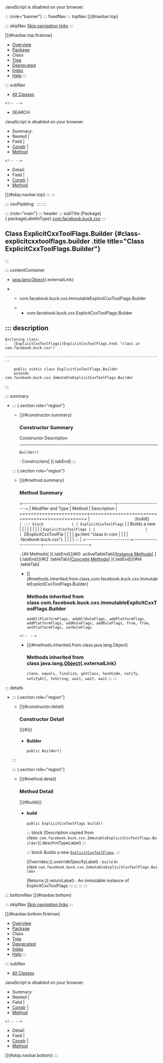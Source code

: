 <div>

JavaScript is disabled on your browser.

</div>

::: {role="banner"}
::: fixedNav
::: topNav
[]{#navbar.top}

::: skipNav
[Skip navigation links](#skip.navbar.top "Skip navigation links")
:::

[]{#navbar.top.firstrow}

-   [Overview](../../../../index.html)
-   [Package](package-summary.html)
-   Class
-   [Tree](package-tree.html)
-   [Deprecated](../../../../deprecated-list.html)
-   [Index](../../../../index-all.html)
-   [Help](../../../../help-doc.html)
:::

::: subNav
-   [All Classes](../../../../allclasses.html)

```{=html}
<!-- -->
```
-   SEARCH:

<div>

<div>

JavaScript is disabled on your browser.

</div>

</div>

<div>

-   Summary: 
-   Nested \| 
-   Field \| 
-   [Constr](#constructor.summary) \| 
-   [Method](#method.summary)

```{=html}
<!-- -->
```
-   Detail: 
-   Field \| 
-   [Constr](#constructor.detail) \| 
-   [Method](#method.detail)

</div>

[]{#skip.navbar.top}
:::
:::

::: navPadding
 
:::
:::

::: {role="main"}
::: header
::: subTitle
[Package]{.packageLabelInType} [com.facebook.buck.cxx](package-summary.html)
:::

## Class ExplicitCxxToolFlags.Builder {#class-explicitcxxtoolflags.builder .title title="Class ExplicitCxxToolFlags.Builder"}
:::

::: contentContainer
-   [java.lang.Object](http://docs.oracle.com/javase/7/docs/api/java/lang/Object.html?is-external=true "class or interface in java.lang"){.externalLink}

-   -   com.facebook.buck.cxx.ImmutableExplicitCxxToolFlags.Builder

    -   -   com.facebook.buck.cxx.ExplicitCxxToolFlags.Builder

::: description
-   

    Enclosing class:
    :   [ExplicitCxxToolFlags](ExplicitCxxToolFlags.html "class in com.facebook.buck.cxx")

    ------------------------------------------------------------------------

        public static class ExplicitCxxToolFlags.Builder
        extends com.facebook.buck.cxx.ImmutableExplicitCxxToolFlags.Builder
:::

::: summary
-   ::: {.section role="region"}
    -   []{#constructor.summary}

        ### Constructor Summary

          Constructor   Description
          ------------- -------------
          `Builder()`    

          : Constructors[ ]{.tabEnd}
    :::

    ::: {.section role="region"}
    -   []{#method.summary}

        ### Method Summary

        +-----------------------+-----------------------+-----------------------+
        | Modifier and Type     | Method                | Description           |
        +=======================+=======================+=======================+
        | `                     | `build()`             | ::: block             |
        | ExplicitCxxToolFlags` |                       | Builds a new          |
        |                       |                       | [                     |
        |                       |                       | `ExplicitCxxToolFlags |
        |                       |                       | `](ExplicitCxxToolFla |
        |                       |                       | gs.html "class in com |
        |                       |                       | .facebook.buck.cxx"). |
        |                       |                       | :::                   |
        +-----------------------+-----------------------+-----------------------+

        : [All Methods[ ]{.tabEnd}]{#t0 .activeTableTab}[[Instance
        Methods](javascript:show(2);)[ ]{.tabEnd}]{#t2
        .tableTab}[[Concrete
        Methods](javascript:show(8);)[ ]{.tabEnd}]{#t4 .tableTab}

        -   []{#methods.inherited.from.class.com.facebook.buck.cxx.ImmutableExplicitCxxToolFlags.Builder}

            ### Methods inherited from class com.facebook.buck.cxx.ImmutableExplicitCxxToolFlags.Builder

            `addAllPlatformFlags, addAllRuleFlags, addPlatformFlags, addPlatformFlags, addRuleFlags, addRuleFlags, from, from, setPlatformFlags, setRuleFlags`

        ```{=html}
        <!-- -->
        ```
        -   []{#methods.inherited.from.class.java.lang.Object}

            ### Methods inherited from class java.lang.[Object](http://docs.oracle.com/javase/7/docs/api/java/lang/Object.html?is-external=true "class or interface in java.lang"){.externalLink}

            `clone, equals, finalize, getClass, hashCode, notify, notifyAll, toString, wait, wait, wait`
    :::
:::

::: details
-   ::: {.section role="region"}
    -   []{#constructor.detail}

        ### Constructor Detail

        []{#<init>()}

        -   #### Builder

                public Builder()
    :::

    ::: {.section role="region"}
    -   []{#method.detail}

        ### Method Detail

        []{#build()}

        -   #### build

            ``` methodSignature
            public ExplicitCxxToolFlags build()
            ```

            ::: block
            [Description copied from
            class: `com.facebook.buck.cxx.ImmutableExplicitCxxToolFlags.Builder`]{.descfrmTypeLabel}
            :::

            ::: block
            Builds a new
            [`ExplicitCxxToolFlags`](ExplicitCxxToolFlags.html "class in com.facebook.buck.cxx").
            :::

            [Overrides:]{.overrideSpecifyLabel}
            :   `build` in
                class `com.facebook.buck.cxx.ImmutableExplicitCxxToolFlags.Builder`

            [Returns:]{.returnLabel}
            :   An immutable instance of ExplicitCxxToolFlags
    :::
:::
:::
:::

::: bottomNav
[]{#navbar.bottom}

::: skipNav
[Skip navigation links](#skip.navbar.bottom "Skip navigation links")
:::

[]{#navbar.bottom.firstrow}

-   [Overview](../../../../index.html)
-   [Package](package-summary.html)
-   Class
-   [Tree](package-tree.html)
-   [Deprecated](../../../../deprecated-list.html)
-   [Index](../../../../index-all.html)
-   [Help](../../../../help-doc.html)
:::

::: subNav
-   [All Classes](../../../../allclasses.html)

<div>

<div>

JavaScript is disabled on your browser.

</div>

</div>

<div>

-   Summary: 
-   Nested \| 
-   Field \| 
-   [Constr](#constructor.summary) \| 
-   [Method](#method.summary)

```{=html}
<!-- -->
```
-   Detail: 
-   Field \| 
-   [Constr](#constructor.detail) \| 
-   [Method](#method.detail)

</div>

[]{#skip.navbar.bottom}
:::
